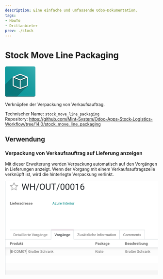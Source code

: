 ```yaml
---
description: Eine einfache und umfassende Odoo-Dokumentation.
tags:
- HowTo
- Drittanbieter
prev: ./stock
---
```

# Stock Move Line Packaging
![icon_oms_box](assets/icon_oms_box.png)

Verknüpfen der Verpackung von Verkaufsauftrag.

Technischer Name: `stock_move_line_packaging`\
Repository: <https://github.com/Mint-System/Odoo-Apps-Stock-Logistics-Workflow/tree/14.0/stock_move_line_packaging>

## Verwendung

### Verpackung von Verkaufsauftrag auf Lieferung anzeigen

Mit dieser Erweiterung werden Verpackung automatisch auf den Vorgängen in Lieferungen anzeigt. Wenn der Vorgang mit einem Verkaufsauftragszeile verknüpft ist, wird die hinterlegte Verpackung verlinkt.

![](assets/Stock%20Move%20Line%20Packaging.png)